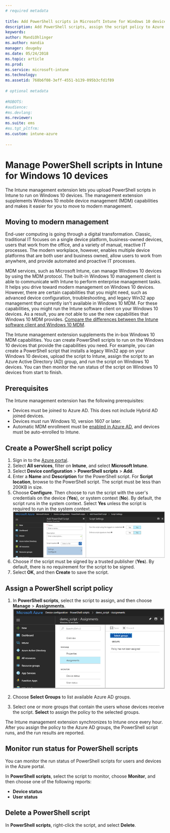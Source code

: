 ```yaml
---
# required metadata

title: Add PowerShell scripts in Microsoft Intune for Windows 10 devices - Azure | Microsoft Docs
description: Add PowerShell scripts, assign the script policy to Azure Active Directory groups, use reports to monitor the scripts, and see the steps to delete scripts you add on Windows 10 devices in Microsoft Intune. 
keywords:
author: MandiOhlinger
ms.author: mandia
manager: dougeby
ms.date: 05/24/2018
ms.topic: article
ms.prod:
ms.service: microsoft-intune
ms.technology:
ms.assetid: 768b6f08-3eff-4551-b139-095b3cfd1f89

# optional metadata

#ROBOTS:
#audience:
#ms.devlang:
ms.reviewer:
ms.suite: ems
#ms.tgt_pltfrm:
ms.custom: intune-azure

---
```


# Manage PowerShell scripts in Intune for Windows 10 devices
The Intune management extension lets you upload PowerShell scripts in Intune to run on Windows 10 devices. The management extension supplements Windows 10 mobile device management (MDM) capabilities and makes it easier for you to move to modern management.

## Moving to modern management
End-user computing is going through a digital transformation. Classic, traditional IT focuses on a single device platform, business-owned devices, users that work from the office, and a variety of manual, reactive IT processes. The modern workplace, however, enables multiple device platforms that are both user and business owned, allow users to work from anywhere, and provide automated and proactive IT processes. 

MDM services, such as Microsoft Intune, can manage Windows 10 devices by using the MDM protocol. The built-in Windows 10 management client is able to communicate with Intune to perform enterprise management tasks. It helps you drive toward modern management on Windows 10 devices. However, there are certain capabilities that you might need, such as advanced device configuration, troubleshooting, and legacy Win32 app management that currently isn't available in Windows 10 MDM. For these capabilities, you might run the Intune software client on your Windows 10 devices. As a result, you are not able to use the new capabilities that Windows 10 MDM provides. [Compare the differences between the Intune software client and Windows 10 MDM](https://docs.microsoft.com/intune-classic/deploy-use/pc-management-comparison).

The Intune management extension supplements the in-box Windows 10 MDM capabilities. You can create PowerShell scripts to run on the Windows 10 devices that provide the capabilities you need. For example, you can create a PowerShell script that installs a legacy Win32 app on your Windows 10 devices, upload the script to Intune, assign the script to an Azure Active Directory (AD) group, and run the script on Windows 10 devices. You can then monitor the run status of the script on Windows 10 devices from start to finish.

## Prerequisites
The Intune management extension has the following prerequisites:
- Devices must be joined to Azure AD. This does not include Hybrid AD joined devices.
- Devices must run Windows 10, version 1607 or later.
- Automatic MDM enrollment must be [enabled in Azure AD](https://docs.microsoft.com/intune/windows-enroll#enable-windows-10-automatic-enrollment), and devices must be auto-enrolled to Intune.

## Create a PowerShell script policy 
1. Sign in to the [Azure portal](https://portal.azure.com).
2. Select **All services**, filter on **Intune**, and select **Microsoft Intune**.
3. Select **Device configuration** > **PowerShell scripts** > **Add**.
4. Enter a **Name** and **Description** for the PowerShell script. For **Script location**, browse to the PowerShell script. The script must be less than 200KB in size.
5. Choose **Configure**. Then choose to run the script with the user's credentials on the device (**Yes**), or system context (**No**). By default, the script runs in the system context. Select **Yes** unless the script is required to run in the system context. 
  ![Add PowerShell script pane](./media/mgmt-extension-add-script.png)
6. Choose if the script must be signed by a trusted publisher (**Yes**). By default, there is no requirement for the script to be signed. 
7. Select **OK**, and then **Create** to save the script.

## Assign a PowerShell script policy
1. In **PowerShell scripts**, select the script to assign, and then choose **Manage** > **Assignments**.
  ![Add PowerShell script pane](./media/mgmt-extension-assignments.png)
 
2. Choose **Select Groups** to list available Azure AD groups. 
3. Select one or more groups that contain the users whose devices receive the script. **Select** to assign the policy to the selected groups.

The Intune management extension synchronizes to Intune once every hour. After you assign the policy to the Azure AD groups, the PowerShell script runs, and the run results are reported. 
 
## Monitor run status for PowerShell scripts
You can monitor the run status of PowerShell scripts for users and devices in the Azure portal.

In **PowerShell scripts**, select the script to monitor, choose **Monitor**, and then choose one of the following reports:
   - **Device status**
   - **User status**

## Delete a PowerShell script
In **PowerShell scripts**, right-click the script, and select **Delete**.
